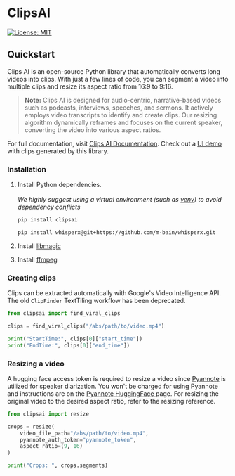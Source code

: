 # ClipsAI

<!-- [![PyPI version](https://badge.fury.io/py/project-name.svg)](https://badge.fury.io/py/project-name) -->
[![License: MIT](https://img.shields.io/badge/License-MIT-yellow.svg)](https://opensource.org/licenses/MIT)


## Quickstart

Clips AI is an open-source Python library that automatically converts long videos into
clips. With just a few lines of code, you can segment a video into multiple clips and
resize its aspect ratio from 16:9 to 9:16.

> **Note:** Clips AI is designed for audio-centric, narrative-based videos such as
podcasts, interviews, speeches, and sermons. It actively employs video transcripts to
identify and create clips. Our resizing algorithm dynamically reframes and focuses on
the current speaker, converting the video into various aspect ratios.

For full documentation, visit [Clips AI Documentation](https://clipsai.com).
Check out a [UI demo](https://demo.clipsai.com) with clips generated by this library.

### Installation

1. Install Python dependencies. <br></br> *We highly suggest using a virtual environment (such as [venv](https://packaging.python.org/en/latest/guides/installing-using-pip-and-virtual-environments/#create-and-use-virtual-environments)) to avoid dependency conflicts*
    ```bash {{ language: 'python' }}
    pip install clipsai
    ```

    ```bash {{ language: 'python' }}
    pip install whisperx@git+https://github.com/m-bain/whisperx.git
    ```

2. Install [libmagic](https://github.com/ahupp/python-magic?tab=readme-ov-file#debianubuntu)

3. Install [ffmpeg](https://github.com/kkroening/ffmpeg-python/tree/master?tab=readme-ov-file#installing-ffmpeg)

### Creating clips

Clips can be extracted automatically with Google's Video Intelligence API.  The
old `ClipFinder` TextTiling workflow has been deprecated.

```python
from clipsai import find_viral_clips

clips = find_viral_clips("/abs/path/to/video.mp4")

print("StartTime:", clips[0]["start_time"])
print("EndTime:", clips[0]["end_time"])
```

### Resizing a video

A hugging face access token is required to resize a video since [Pyannote](https://github.com/pyannote/pyannote-audio) is utilized for speaker diarization. You won't be charged for using Pyannote and instructions are on the [Pyannote HuggingFace ](https://huggingface.co/pyannote/speaker-diarization-3.0#requirements) page. For resizing the original video to the desired aspect ratio, refer to the resizing reference.

```python
from clipsai import resize

crops = resize(
    video_file_path="/abs/path/to/video.mp4",
    pyannote_auth_token="pyannote_token",
    aspect_ratio=(9, 16)
)

print("Crops: ", crops.segments)
```
